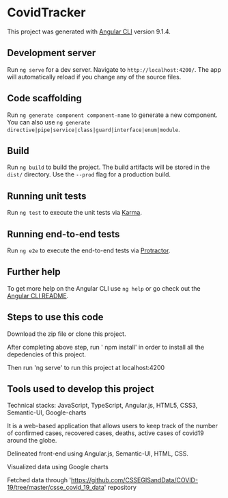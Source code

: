 # CovidTracker

This project was generated with [Angular CLI](https://github.com/angular/angular-cli) version 9.1.4.

## Development server

Run `ng serve` for a dev server. Navigate to `http://localhost:4200/`. The app will automatically reload if you change any of the source files.

## Code scaffolding

Run `ng generate component component-name` to generate a new component. You can also use `ng generate directive|pipe|service|class|guard|interface|enum|module`.

## Build

Run `ng build` to build the project. The build artifacts will be stored in the `dist/` directory. Use the `--prod` flag for a production build.

## Running unit tests

Run `ng test` to execute the unit tests via [Karma](https://karma-runner.github.io).

## Running end-to-end tests

Run `ng e2e` to execute the end-to-end tests via [Protractor](http://www.protractortest.org/).

## Further help

To get more help on the Angular CLI use `ng help` or go check out the [Angular CLI README](https://github.com/angular/angular-cli/blob/master/README.md).

## Steps to use this code

Download the zip file or clone this project.

After completing above step, run ' npm install' in order to install all the depedencies of this project.

Then run 'ng serve' to run this project at localhost:4200

## Tools used to develop this project

Technical stacks: JavaScript, TypeScript, Angular.js, HTML5, CSS3, Semantic-UI, Google-charts

It is a web-based application that allows users to keep track of the number of confirmed cases, recovered cases, deaths, active cases of covid19 around the globe.

Delineated front-end using Angular.js, Semantic-UI, HTML, CSS.

Visualized data using Google charts

Fetched data through 'https://github.com/CSSEGISandData/COVID-19/tree/master/csse_covid_19_data' repository

